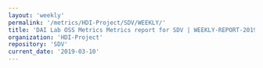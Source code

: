 ```yaml
---
layout: 'weekly'
permalink: '/metrics/HDI-Project/SDV/WEEKLY/'
title: 'DAI Lab OSS Metrics Metrics report for SDV | WEEKLY-REPORT-2019-03-10'
organization: 'HDI-Project'
repository: 'SDV'
current_date: '2019-03-10'
---
```

